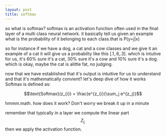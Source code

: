 ```yaml
---
layout: post
title: softmax
---
```

so what is softmax? 
softmax is an activation function often used in the final layer of a multi class neural network. it basically tell us given an example what is the probability of it belonging to each class.that is P(y=j|x)

so for instance if we have a dog, a cat and a cow classes and we give it an example of a cat it will give us a probabilty like this [.1,.6,.3]. which is intutive for us, it's 60% sure it's a cat, 30% sure it's a cow and 10% sure it's a dog. which is okay, maybe the cat is alittle fat, no judging.

now that we have established that it's output is intuitive for us to understand and that it's mathematically convient? let's deep dive of how it works
Softmax is defined as:

$$\text{Softmax}(z_{i}) = \frac{e^{z_i}}{\sum_j e^{z_j}}$$

hmmm.math. how does it work? Don't worry we break it up in a minute


remember that typically in a layer we compute the linear part $$Z_{L}$$ then we apply the activation function.
